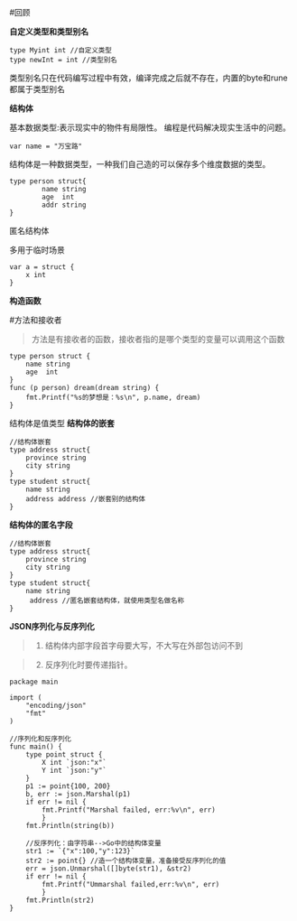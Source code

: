 #回顾

**自定义类型和类型别名**

	type Myint int //自定义类型
	type newInt = int //类型别名
类型别名只在代码编写过程中有效，编译完成之后就不存在，内置的byte和rune都属于类型别名
 
**结构体**

基本数据类型:表示现实中的物件有局限性。
编程是代码解决现实生活中的问题。

	var name = "万宝路"
结构体是一种数据类型，一种我们自己造的可以保存多个维度数据的类型。
	
	type person struct{
	 		name string
			age  int
			addr string
	}

	
	
匿名结构体

多用于临时场景

	var a = struct {
		x int
	}

**构造函数**



#方法和接收者
>方法是有接收者的函数，接收者指的是哪个类型的变量可以调用这个函数
	
	type person struct {
		name string
		age  int
	}
	func (p person) dream(dream string) {
		fmt.Printf("%s的梦想是：%s\n", p.name, dream)
	}
结构体是值类型
**结构体的嵌套**

	//结构体嵌套
	type address struct{
		province string
		city string
	}
	type student struct{
		name string
		address address //嵌套别的结构体
	}

**结构体的匿名字段**

	//结构体嵌套
	type address struct{
		province string
		city string
	}
	type student struct{
		name string
		 address //匿名嵌套结构体，就使用类型名做名称
	}

**JSON序列化与反序列化**
>1. 结构体内部字段首字母要大写，不大写在外部包访问不到

>2. 反序列化时要传递指针。
	
	package main
	
	import (
		"encoding/json"
		"fmt"
	)
	
	//序列化和反序列化
	func main() {
		type point struct {
			X int `json:"x"`
			Y int `json:"y"`
		}
		p1 := point{100, 200}
		b, err := json.Marshal(p1)
		if err != nil {
			fmt.Printf("Marshal failed, err:%v\n", err)
			}
		fmt.Println(string(b))
		
		//反序列化：由字符串-->Go中的结构体变量
		str1 := `{"x":100,"y":123}`
		str2 := point{} //造一个结构体变量，准备接受反序列化的值
		err = json.Unmarshal([]byte(str1), &str2)
		if err != nil {
			fmt.Printf("Ummarshal failed,err:%v\n", err)
			}
		fmt.Println(str2)
	}